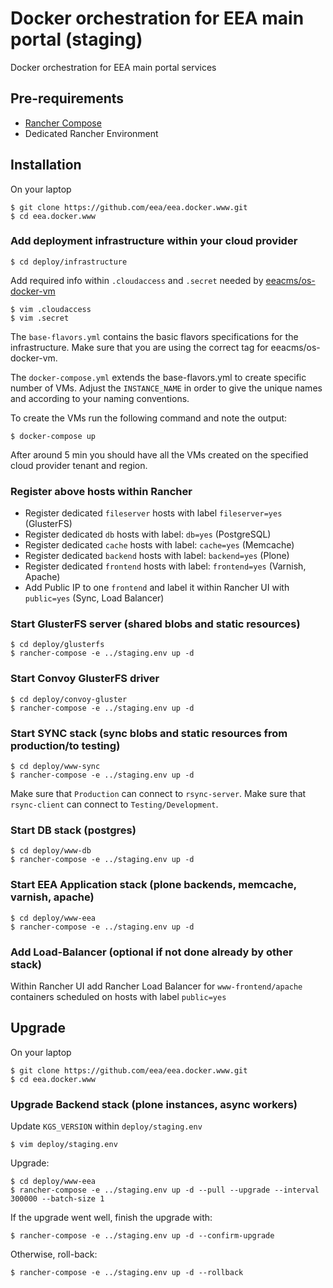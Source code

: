 # Docker orchestration for EEA main portal (staging)

Docker orchestration for EEA main portal services

## Pre-requirements

* [Rancher Compose](http://docs.rancher.com/rancher/rancher-compose/)
* Dedicated Rancher Environment

## Installation

On your laptop

    $ git clone https://github.com/eea/eea.docker.www.git
    $ cd eea.docker.www

### Add deployment infrastructure within your cloud provider

    $ cd deploy/infrastructure

Add required info within `.cloudaccess` and `.secret` needed by [eeacms/os-docker-vm](https://github.com/eea/eea.docker.openstack.host#usage)

    $ vim .cloudaccess
    $ vim .secret

The `base-flavors.yml` contains the basic flavors specifications for the infrastructure. Make sure that you are using the correct tag for eeacms/os-docker-vm.

The `docker-compose.yml` extends the base-flavors.yml to create specific number of VMs. Adjust the `INSTANCE_NAME` in order to give the unique names and according to your naming conventions.

To create the VMs run the following command and note the output:

    $ docker-compose up

After around 5 min you should have all the VMs created on the specified cloud provider tenant and region.

### Register above hosts within Rancher

* Register dedicated `fileserver` hosts with label `fileserver=yes` (GlusterFS)
* Register dedicated `db` hosts with label: `db=yes` (PostgreSQL)
* Register dedicated `cache` hosts with label: `cache=yes` (Memcache)
* Register dedicated `backend` hosts with label: `backend=yes` (Plone)
* Register dedicated `frontend` hosts with label: `frontend=yes` (Varnish, Apache)
* Add Public IP to one `frontend` and label it within Rancher UI with `public=yes` (Sync, Load Balancer)

### Start GlusterFS server (shared blobs and static resources)

    $ cd deploy/glusterfs
    $ rancher-compose -e ../staging.env up -d

### Start Convoy GlusterFS driver

    $ cd deploy/convoy-gluster
    $ rancher-compose -e ../staging.env up -d

### Start SYNC stack (sync blobs and static resources from production/to testing)

    $ cd deploy/www-sync
    $ rancher-compose -e ../staging.env up -d

Make sure that `Production` can connect to `rsync-server`.
Make sure that `rsync-client` can connect to `Testing/Development`.

### Start DB stack (postgres)

    $ cd deploy/www-db
    $ rancher-compose -e ../staging.env up -d

### Start EEA Application stack (plone backends, memcache, varnish, apache)

    $ cd deploy/www-eea
    $ rancher-compose -e ../staging.env up -d

### Add Load-Balancer (optional if not done already by other stack)

Within Rancher UI add Rancher Load Balancer for `www-frontend/apache` containers
scheduled on hosts with label `public=yes`

## Upgrade

On your laptop

    $ git clone https://github.com/eea/eea.docker.www.git
    $ cd eea.docker.www

### Upgrade Backend stack (plone instances, async workers)

Update `KGS_VERSION` within `deploy/staging.env`

    $ vim deploy/staging.env

Upgrade:

    $ cd deploy/www-eea
    $ rancher-compose -e ../staging.env up -d --pull --upgrade --interval 300000 --batch-size 1

If the upgrade went well, finish the upgrade with:

    $ rancher-compose -e ../staging.env up -d --confirm-upgrade

Otherwise, roll-back:

    $ rancher-compose -e ../staging.env up -d --rollback
